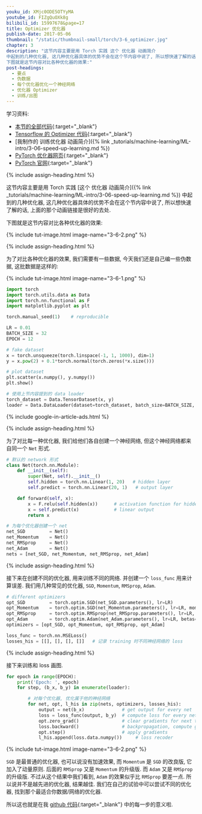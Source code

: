 ```yaml
---
youku_id: XMjc0ODE5OTYyMA
youtube_id: FIZgQuOXk8g
bilibili_id: 15997678&page=17
title: Optimizer 优化器
publish-date: 2017-05-06
thumbnail: "/static/thumbnail-small/torch/3-6_optimizer.jpg"
chapter: 3
description: "这节内容主要是用 Torch 实践 这个 优化器 动画简介
中起到的几种优化器, 这几种优化器具体的优势不会在这个节内容中说了, 所以想快速了解的话, 上面的那个动画链接是很好的去处.
下图就是这节内容对比各种优化器的效果:"
post-headings:
  - 要点
  - 伪数据
  - 每个优化器优化一个神经网络
  - 优化器 Optimizer
  - 训练/出图
---
```



学习资料:
  * [本节的全部代码](https://github.com/MorvanZhou/PyTorch-Tutorial/blob/master/tutorial-contents/306_optimizer.py){:target="_blank"}
  * [Tensorflow 的 Optimizer 代码](https://github.com/MorvanZhou/Tensorflow-Tutorial/blob/master/tutorial-contents/304_optimizer.py){:target="_blank"}
  * [我制作的 训练优化器 动画简介]({% link _tutorials/machine-learning/ML-intro/3-06-speed-up-learning.md %})
  * [PyTorch 优化器网页](http://pytorch.org/docs/optim.html){:target="_blank"}
  * [PyTorch 官网](http://pytorch.org/){:target="_blank"}

{% include assign-heading.html %}

这节内容主要是用 Torch 实践 [这个 优化器 动画简介]({% link _tutorials/machine-learning/ML-intro/3-06-speed-up-learning.md %})
中起到的几种优化器, 这几种优化器具体的优势不会在这个节内容中说了, 所以想快速了解的话, 上面的那个动画链接是很好的去处.

下图就是这节内容对比各种优化器的效果:

{% include tut-image.html image-name="3-6-2.png" %}






{% include assign-heading.html %}

为了对比各种优化器的效果, 我们需要有一些数据, 今天我们还是自己编一些伪数据, 这批数据是这样的:

{% include tut-image.html image-name="3-6-1.png" %}


```python
import torch
import torch.utils.data as Data
import torch.nn.functional as F
import matplotlib.pyplot as plt

torch.manual_seed(1)    # reproducible

LR = 0.01
BATCH_SIZE = 32
EPOCH = 12

# fake dataset
x = torch.unsqueeze(torch.linspace(-1, 1, 1000), dim=1)
y = x.pow(2) + 0.1*torch.normal(torch.zeros(*x.size()))

# plot dataset
plt.scatter(x.numpy(), y.numpy())
plt.show()

# 使用上节内容提到的 data loader
torch_dataset = Data.TensorDataset(x, y)
loader = Data.DataLoader(dataset=torch_dataset, batch_size=BATCH_SIZE, shuffle=True, num_workers=2,)
```

{% include google-in-article-ads.html %}

{% include assign-heading.html %}

为了对比每一种优化器, 我们给他们各自创建一个神经网络, 但这个神经网络都来自同一个 `Net` 形式.

```python
# 默认的 network 形式
class Net(torch.nn.Module):
    def __init__(self):
        super(Net, self).__init__()
        self.hidden = torch.nn.Linear(1, 20)   # hidden layer
        self.predict = torch.nn.Linear(20, 1)   # output layer

    def forward(self, x):
        x = F.relu(self.hidden(x))      # activation function for hidden layer
        x = self.predict(x)             # linear output
        return x

# 为每个优化器创建一个 net
net_SGD         = Net()
net_Momentum    = Net()
net_RMSprop     = Net()
net_Adam        = Net()
nets = [net_SGD, net_Momentum, net_RMSprop, net_Adam]
```

{% include assign-heading.html %}

接下来在创建不同的优化器, 用来训练不同的网络. 并创建一个 `loss_func` 用来计算误差.
我们用几种常见的优化器, `SGD`, `Momentum`, `RMSprop`, `Adam`.

```python
# different optimizers
opt_SGD         = torch.optim.SGD(net_SGD.parameters(), lr=LR)
opt_Momentum    = torch.optim.SGD(net_Momentum.parameters(), lr=LR, momentum=0.8)
opt_RMSprop     = torch.optim.RMSprop(net_RMSprop.parameters(), lr=LR, alpha=0.9)
opt_Adam        = torch.optim.Adam(net_Adam.parameters(), lr=LR, betas=(0.9, 0.99))
optimizers = [opt_SGD, opt_Momentum, opt_RMSprop, opt_Adam]

loss_func = torch.nn.MSELoss()
losses_his = [[], [], [], []]   # 记录 training 时不同神经网络的 loss
```

{% include assign-heading.html %}

接下来训练和 loss 画图.

```python
for epoch in range(EPOCH):
    print('Epoch: ', epoch)
    for step, (b_x, b_y) in enumerate(loader):

        # 对每个优化器, 优化属于他的神经网络
        for net, opt, l_his in zip(nets, optimizers, losses_his):
            output = net(b_x)              # get output for every net
            loss = loss_func(output, b_y)  # compute loss for every net
            opt.zero_grad()                # clear gradients for next train
            loss.backward()                # backpropagation, compute gradients
            opt.step()                     # apply gradients
            l_his.append(loss.data.numpy())     # loss recoder
```

{% include tut-image.html image-name="3-6-2.png" %}

`SGD` 是最普通的优化器, 也可以说没有加速效果, 而 `Momentum` 是 `SGD` 的改良版, 它加入了动量原则.
后面的 `RMSprop` 又是 `Momentum` 的升级版. 而 `Adam` 又是 `RMSprop` 的升级版.
不过从这个结果中我们看到, `Adam` 的效果似乎比 `RMSprop` 要差一点. 所以说并不是越先进的优化器, 结果越佳.
我们在自己的试验中可以尝试不同的优化器, 找到那个最适合你数据/网络的优化器.

所以这也就是在我 [github 代码](https://github.com/MorvanZhou/PyTorch-Tutorial/blob/master/tutorial-contents/306_optimizer.py){:target="_blank"} 中的每一步的意义啦.


